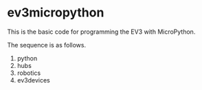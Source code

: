# ev3micropython
This is the basic code for programming the EV3 with MicroPython.

The sequence is as follows.

1. python
2. hubs
3. robotics
4. ev3devices


